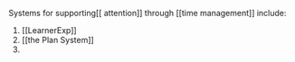 Systems for supporting[[ attention]] through [[time management]] include:
1. [[LearnerExp]]
2. [[the Plan System]]
3. 